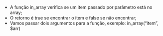 * A função in_array verifica se um item passado por parâmetro está no array;
* O retorno é true se encontrar o item e false se não encontrar;
* Vamos passar dois argumentos para a função, exemplo: in_array(“item”, $arr)